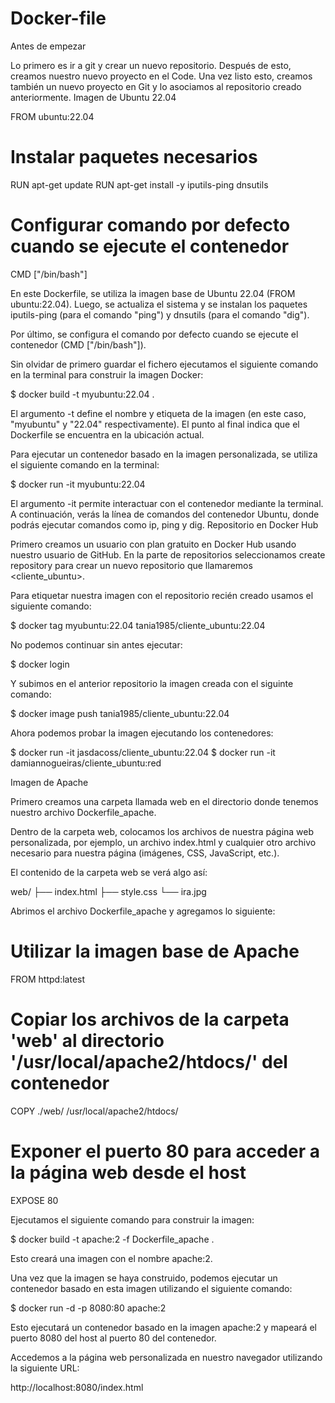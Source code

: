 # Docker-file
Antes de empezar

Lo primero es ir a git y crear un nuevo repositorio. Después de esto, creamos nuestro nuevo proyecto en el Code. Una vez listo esto, creamos también un nuevo proyecto en Git y lo asociamos al repositorio creado anteriormente.
Imagen de Ubuntu 22.04

FROM ubuntu:22.04

# Instalar paquetes necesarios
RUN apt-get update
RUN apt-get install -y iputils-ping dnsutils

# Configurar comando por defecto cuando se ejecute el contenedor
CMD ["/bin/bash"]

En este Dockerfile, se utiliza la imagen base de Ubuntu 22.04 (FROM ubuntu:22.04). Luego, se actualiza el sistema y se instalan los paquetes iputils-ping (para el comando "ping") y dnsutils (para el comando "dig").

Por último, se configura el comando por defecto cuando se ejecute el contenedor (CMD ["/bin/bash"]).

Sin olvidar de primero guardar el fichero ejecutamos el siguiente comando en la terminal para construir la imagen Docker:

$ docker build -t myubuntu:22.04 .

El argumento -t define el nombre y etiqueta de la imagen (en este caso, "myubuntu" y "22.04" respectivamente). El punto al final indica que el Dockerfile se encuentra en la ubicación actual.

Para ejecutar un contenedor basado en la imagen personalizada, se utiliza el siguiente comando en la terminal:

$ docker run -it myubuntu:22.04

El argumento -it permite interactuar con el contenedor mediante la terminal. A continuación, verás la línea de comandos del contenedor Ubuntu, donde podrás ejecutar comandos como ip, ping y dig.
Repositorio en Docker Hub

Primero creamos un usuario con plan gratuito en Docker Hub usando nuestro usuario de GitHub. En la parte de repositorios seleccionamos create repository para crear un nuevo repositorio que llamaremos <cliente_ubuntu>.

Para etiquetar nuestra imagen con el repositorio recién creado usamos el siguiente comando:

$ docker tag myubuntu:22.04 tania1985/cliente_ubuntu:22.04

No podemos continuar sin antes ejecutar:

$ docker login

Y subimos en el anterior repositorio la imagen creada con el siguinte comando:

$ docker image push tania1985/cliente_ubuntu:22.04

Ahora podemos probar la imagen ejecutando los contenedores:

$ docker run -it jasdacoss/cliente_ubuntu:22.04
$ docker run -it damiannogueiras/cliente_ubuntu:red

Imagen de Apache

Primero creamos una carpeta llamada web en el directorio donde tenemos nuestro archivo Dockerfile_apache.

Dentro de la carpeta web, colocamos los archivos de nuestra página web personalizada, por ejemplo, un archivo index.html y cualquier otro archivo necesario para nuestra página (imágenes, CSS, JavaScript, etc.).

El contenido de la carpeta web se verá algo así:

web/
├── index.html
├── style.css
└── ira.jpg

Abrimos el archivo Dockerfile_apache y agregamos lo siguiente:

# Utilizar la imagen base de Apache
FROM httpd:latest

# Copiar los archivos de la carpeta 'web' al directorio '/usr/local/apache2/htdocs/' del contenedor
COPY ./web/ /usr/local/apache2/htdocs/

# Exponer el puerto 80 para acceder a la página web desde el host
EXPOSE 80

Ejecutamos el siguiente comando para construir la imagen:

$ docker build -t apache:2 -f Dockerfile_apache .

Esto creará una imagen con el nombre apache:2.

Una vez que la imagen se haya construido, podemos ejecutar un contenedor basado en esta imagen utilizando el siguiente comando:

$ docker run -d -p 8080:80 apache:2

Esto ejecutará un contenedor basado en la imagen apache:2 y mapeará el puerto 8080 del host al puerto 80 del contenedor.

Accedemos a la página web personalizada en nuestro navegador utilizando la siguiente URL:

http://localhost:8080/index.html
